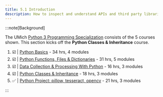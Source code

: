 ```yaml
---
title: 5.1 Introduction
description: How to inspect and understand APIs and third party libraries to be used with Python 3. How to apply the Python imaging library (pillow) to open, view, and manipulate images, including cropping, resizing, recoloring, and overlaying text. How to apply the python tesseract (py-tesseract) library with Python 3 in order to detect text in images through optical character recognition (OCR). How to apply the open source computer vision library (opencv) to detect faces in images, & how to crop and manipulate these faces into contact sheets.
---
```



:::note[Background]

The UMich [Python 3 Programming Specialization](https://www.coursera.org/specializations/python-3-programming) consists of  the 5 courses shown. This section kicks off the **Python Classes & Inheritance** course.

 1. ☑️ | [Python Basics](https://www.coursera.org/learn/python-basics?specialization=python-3-programming) - 34 hrs, 4 modules
 1. ☑️ | [Python Functions, Files & Dictionaries](https://www.coursera.org/learn/python-functions-files-dictionaries?specialization=python-3-programming) - 31 hrs, 5 modules
 1. ☑️ | [Data Collection & Processing With Python](https://www.coursera.org/learn/data-collection-processing-python?specialization=python-3-programming) - 16 hrs, 3 modules
 1. ☑️ | [Python Classes & Inheritance](https://www.coursera.org/learn/python-classes-inheritance?specialization=python-3-programming) - 18 hrs, 3 modules
 1. ✅ | [Python Project: pillow, tesseract, opencv](https://www.coursera.org/learn/python-project?specialization=python-3-programming) - 21 hrs, 3 modules

:::